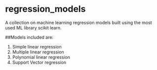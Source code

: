 # regression_models
A collection on machine learning regression models built using the most used ML library scikit learn.

##Models included are:
1. Simple linear regression
2. Multiple linear regression
3. Polynomial linear regression
4. Support Vector regression
